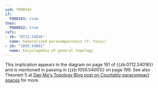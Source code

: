 ```yaml
---
uid: T000542
if:
  P000193: true
then:
  P000032: true
refs:
- zb: "0712.54016"
  name: Generalized paracompactness (Y. Yasui)
- zb: "1059.54001"
  name: Encyclopedia of general topology
---
```


This implication appears in the diagram on page 191 of {{zb:0712.54016}} and is mentioned in passing in {{zb:1059.54001}} on page 199. See also Theorem 5 at [Dan Ma's Topology Blog post on Countably paracompact spaces](https://dantopology.wordpress.com/2016/12/08/countably-paracompact-spaces/) for more.